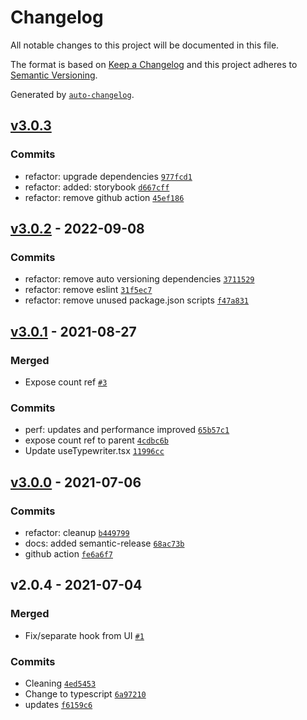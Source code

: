# Changelog

All notable changes to this project will be documented in this file.

The format is based on [Keep a Changelog](https://keepachangelog.com/en/1.0.0/)
and this project adheres to [Semantic Versioning](https://semver.org/spec/v2.0.0.html).

Generated by [`auto-changelog`](https://github.com/CookPete/auto-changelog).

## [v3.0.3](https://github.com/awran5/react-simple-typewriter/compare/v3.0.2...v3.0.3)

### Commits

- refactor: upgrade dependencies [`977fcd1`](https://github.com/awran5/react-simple-typewriter/commit/977fcd1f50bee27b8cd6074469f9454cdcc18177)
- refactor: added: storybook [`d667cff`](https://github.com/awran5/react-simple-typewriter/commit/d667cff6eca68ddee47c657e65450bfcb106b8c4)
- refactor: remove github action [`45ef186`](https://github.com/awran5/react-simple-typewriter/commit/45ef1865ebc6c3046c7c99b8fc294c81b640795a)

## [v3.0.2](https://github.com/awran5/react-simple-typewriter/compare/v3.0.1...v3.0.2) - 2022-09-08

### Commits

- refactor: remove auto versioning dependencies [`3711529`](https://github.com/awran5/react-simple-typewriter/commit/3711529849eae1feae0df3760d4e4e6da9ccbe86)
- refactor: remove eslint [`31f5ec7`](https://github.com/awran5/react-simple-typewriter/commit/31f5ec72c1ac99f94e0bc72f68c0038f2cc04b2f)
- refactor: remove unused package.json scripts [`f47a831`](https://github.com/awran5/react-simple-typewriter/commit/f47a831fade76d2398bd5988c4543335ddb918da)

## [v3.0.1](https://github.com/awran5/react-simple-typewriter/compare/v3.0.0...v3.0.1) - 2021-08-27

### Merged

- Expose count ref [`#3`](https://github.com/awran5/react-simple-typewriter/pull/3)

### Commits

- perf: updates and performance improved [`65b57c1`](https://github.com/awran5/react-simple-typewriter/commit/65b57c18a5eb76315a378068a00b64f795efd006)
- expose count ref to parent [`4cdbc6b`](https://github.com/awran5/react-simple-typewriter/commit/4cdbc6bc272558db356119c339d7c970a6188826)
- Update useTypewriter.tsx [`11996cc`](https://github.com/awran5/react-simple-typewriter/commit/11996cc4aa430ecc6fbe53f7020bbef7beb05418)

## [v3.0.0](https://github.com/awran5/react-simple-typewriter/compare/v2.0.4...v3.0.0) - 2021-07-06

### Commits

- refactor: cleanup [`b449799`](https://github.com/awran5/react-simple-typewriter/commit/b4497998ad8f1078a4e497860bf5548ade2cdb38)
- docs: added semantic-release [`68ac73b`](https://github.com/awran5/react-simple-typewriter/commit/68ac73b57c78d3ffaaa2e58b863427bf78a92b9e)
- github action [`fe6a6f7`](https://github.com/awran5/react-simple-typewriter/commit/fe6a6f7fce2311010eda33a95e23f5a8db8afcd3)

## v2.0.4 - 2021-07-04

### Merged

- Fix/separate hook from UI [`#1`](https://github.com/awran5/react-simple-typewriter/pull/1)

### Commits

- Cleaning [`4ed5453`](https://github.com/awran5/react-simple-typewriter/commit/4ed545392780459d515fa53b21282942125f5175)
- Change to typescript [`6a97210`](https://github.com/awran5/react-simple-typewriter/commit/6a97210e7a816b305c3f01a9b30fb7ad3beb4e52)
- updates [`f6159c6`](https://github.com/awran5/react-simple-typewriter/commit/f6159c6acb3424c7d268896a77c5c31599d6ce5a)
